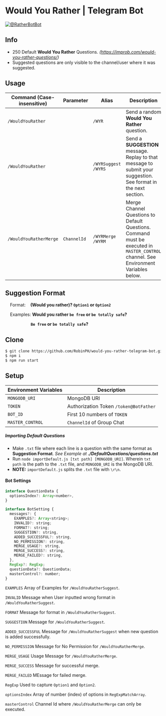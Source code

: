 # Would You Rather | Telegram Bot

[![@RatherBotBot](https://i.imgur.com/sFWzmgz.png)](https://t.me/RatherBotBot)

## Info
- 250 Default **Would You Rather** Questions. _(https://improb.com/would-you-rather-questions/)_
- Suggested questions are only visible to the channel/user where it was suggested.

## Usage
| Command (Case-insensitive) |Parameter | Alias                 | Description                                                                                                                                                                                                                                                  |
|----------------------------|----------------|-------|--------------------------------------------------------------------------------------------------------------------------------------------------------------------------------------------------------------------------------------------------------------|
| `/WouldYouRather`         | | `/WYR`                | Send a random **Would You Rather** question.                                                                                                                                                                                                                 |
| `/WouldYouRather`         | | `/WYRSuggest` `/WYRS` | Send a **SUGGESTION** message. Replay to that message to submit your suggestion. See format in the next section.   |                                          |
| `/WouldYouRatherMerge`         | `ChannelId` | `/WYRMerge` `/WYRM` | Merge Channel Questions to Default Questions. Command must be executed in `MASTER_CONTROL` channel. See Environment Variables below.   |                                          |
## Suggestion Format
&nbsp;&nbsp;&nbsp;&nbsp;Format:&nbsp;&nbsp;&nbsp; **(Would you rather)? `Option1` or `Option2`**

&nbsp;&nbsp;&nbsp;&nbsp;Examples: **Would you rather `be free` or `be totally safe`?**

&nbsp;&nbsp;&nbsp;&nbsp;&nbsp;&nbsp;&nbsp;&nbsp;&nbsp;&nbsp;&nbsp;&nbsp;&nbsp;&nbsp;&nbsp;&nbsp;&nbsp;&nbsp;&nbsp;&nbsp; **`Be free` or `be totally safe`?**

## Clone
```sh
$ git clone https://github.com/RobinPH/would-you-rather-telegram-bot.git
$ npm i
$ npm run start
```

## Setup
| Environment Variables                 | Description      |
| -------------------- | --------- | 
| `MONGODB_URI`         | MongoDB URI  | 
| `TOKEN`         | Authorization Token `/token@BotFather`  | 
| `BOT_ID`  | First 10 numbers of `TOKEN`  |
| `MASTER_CONTROL`  | `ChannelId` of Group Chat  |

##### Importing Default Questions
 - Make `.txt` file where each line is a question with the same format as **Suggestion Format**. _See Example at **./DefaultQuestions/questions.txt**_
 - Run `node importDefault.js [txt path] [MONGODB_URI]`. Wherein `txt path` is the path to the `.txt` file, and `MONGODB_URI` is the MongoDB URI.
 - **NOTE:** `importDefault.js` splits the `.txt` file with `\r\n`.

#### Bot Settings
```js
interface QuestionData {
  optionsIndex?: Array<number>,
}

interface BotSetting {
  messages?: {
    EXAMPLES?: Array<string>;
    INVALID?: string;
    FORMAT?: string;
    SUGGESTION?: string,
    ADDED_SUCCESSFUL?: string,
    NO_PERMISSION?: string,
    MERGE_USAGE?: string,
    MERGE_SUCCESS?: string,
    MERGE_FAILED?: string,
  },
  RegExp?: RegExp;
  questionData?: QuestionData;
  masterControl?: number;
}
```
`EXAMPLES` Array of Examples for `/WouldYouRatherSuggest`.

`INVALID` Message when User inputted wrong format in `/WouldYouRatherSuggest`.

`FORMAT` Message for format in `/WouldYouRatherSuggest`.

`SUGGESTION` Message for `/WouldYouRatherSuggest`.

`ADDED_SUCCESSFUL` Message for `/WouldYouRatherSuggest` when new question is added successfully.

`NO_PERMISSION` Message for No Permission for `/WouldYouRatherMerge`.

`MERGE_USAGE` Usage Message for `/WouldYouRatherMerge`.

`MERGE_SUCCESS` Message for successful merge.

`MERGE_FAILED` MEssage for failed merge.

`RegExp` Used to capture `Option1` and `Option2`.

`optionsIndex` Array of number (index) of options in `RegExpMatchArray`.

`masterControl` Channel Id where `/WouldYouRatherMerge` can only be executed.
